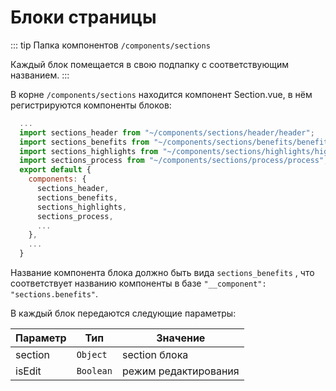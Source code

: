 # Блоки страницы

::: tip Папка компонентов
`/components/sections`

Каждый блок помещается в свою подпапку с соответствующим названием.
:::

В корне `/components/sections` находится компонент Section.vue, в нём регистрируются компоненты блоков:

```js
  ...
  import sections_header from "~/components/sections/header/header";
  import sections_benefits from "~/components/sections/benefits/benefits";
  import sections_highlights from "~/components/sections/highlights/highlights";
  import sections_process from "~/components/sections/process/process";
  export default {
    components: {
      sections_header,
      sections_benefits,
      sections_highlights,
      sections_process,
      ...
    },
    ...
  }
```

Название компонента блока должно быть вида `sections_benefits` , что соответствует названию компоненты в базе `"__component": "sections.benefits"`.

В каждый блок передаются следующие параметры:

| Параметр | Тип       | Значение             |
| -------- | --------- | -------------------- |
| section  | `Object`  | section блока        |
| isEdit   | `Boolean` | режим редактирования |
